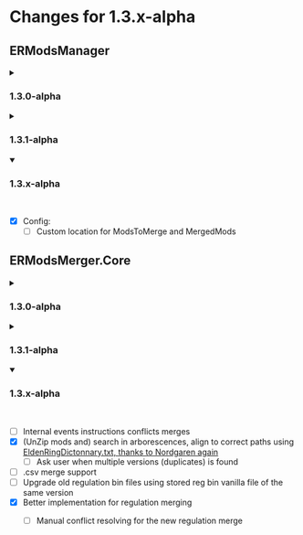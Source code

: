 # Changes for 1.3.x-alpha

## ERModsManager
<details>
<summary><h3>1.3.0-alpha</h3></summary>
<br>

- [x] Creation of the visual app
- [x] File(s) Drag & Drop
- [x] Arrange mod priority by dragging them up or down
- [x] Enable/Disable/Delete mod(s) via checkboxes and buttons
- [x] First launch scenario: extract embedded files to app data folder, ask user game path if not found
- [x] Config:
  - [x] Re-set game path (file dialog)
  - [x] Open local app data folder
- [x] Help & Credits
- [x] Save actives mods & arrangements (priorities) in config

</details>

<details>
<summary><h3>1.3.1-alpha</h3></summary>
<br>

- [x] Config:
- [x] Enable / Disable all mods
- [x] Expandable mods
  - [x] Add / modify note
  - [x] Show files / folders tree
    - [x] Enable / Disable particular file / folder
	- [x] Save in current config
	- [x] Highlight red / orange when file conflict is found (red = not supported and will be overwritten, orange = supported and internal merge will occur)
- [x] Profiles
  - [x] Dropdown list for loading or add new merge / config profiles
  - [x] Inform user when he try to launch the game before the selected profile is ready (not merged)
- [x] Re-Merge using profile(s) merged mods
- [x] Better logs
  - [x] Logs presented in a list instead of textblock
  - [x] Colorized icons for different log types
  - [x] Progress bar log type
  - [x] Expandable logs (logs groups per merging file type)
- [x] Add reset button in config tab
- [x] Direct launch of ModEngine2 with absolute paths in args
  


#### Fixes

- [x] Crash when local files / folders are modified / deleted
  - [x] Check files / folders at app launch (also before edits events) and update concerned config / profile accordingly
- [x] Fixed a startup error: object reference not set to an instance of an object 
</details>

<details open>
<summary><h3>1.3.x-alpha</h3></summary>
<br>

- [x] Config:
  - [ ] Custom location for ModsToMerge and MergedMods
  
</details>


## ERModsMerger.Core

<details>
<summary><h3>1.3.0-alpha</h3></summary>
<br>

- [x] Searches of unsuported conflicts + ask user confirmation to continue
- [x] Initial support for the merge of .msgbnd.dcx files
- [x] Partial support for the merge of .emevd.dcx files
- [x] Better implementation for logs and user / console queries
- [x] Read content packed files in game folder instead of unpacking everything by using [BHD5Reader, thanks to Nordgaren](https://github.com/Nordgaren/ERBingoRandomizer/blob/main/src/ERBingoRandomizer/FileHandler/BHD5Reader.cs)
- [x] handle oodle location in SoulsFormats depending of scenarios (console / WPF app)
- [x] UnPack/UnZip embedded resources to AppData
  - [x] Regulations
  - [x] Dictionaries
  - [x] ParamDefs
  - [x] Pre-configured modengine as embedded resource
  
</details>

<details>
<summary><h3>1.3.1-alpha</h3></summary>
<br>

- [x] Better implementation for logs and user / console queries
  - [x] Logs grouping
- [x] Check files / folders ignored by user in config
- [x] Detect & Handle .dll mods, editing modengine config_eldenring.toml accordingly
  - [x] ini integration
- [x] (UnZip mods and) search in arborescences, align to correct paths using [EldenRingDictonnary.txt, thanks to Nordgaren again](https://github.com/Nordgaren/UXM-Selective-Unpack/blob/master/UXM/res/EldenRingDictionary.txt)
  - [x] Ignore files that are not present in dictionary (readme, json project files, etc)
- [x] Better implementation for regulation merging
  - [x] When all files are loaded, apply modifications


#### Fixes

- [x] Vanilla dcx not loading
- [x] Crash at save game load when for certain .msgbnd.dcx files
- [x] Merging .prev files into reg bin

</details>

<details open>
<summary><h3>1.3.x-alpha</h3></summary>
<br>


- [ ] Internal events instructions conflicts merges
- [x] (UnZip mods and) search in arborescences, align to correct paths using [EldenRingDictonnary.txt, thanks to Nordgaren again](https://github.com/Nordgaren/UXM-Selective-Unpack/blob/master/UXM/res/EldenRingDictionary.txt)
  - [ ] Ask user when multiple versions (duplicates) is found
- [ ] .csv merge support
- [ ] Upgrade old regulation bin files using stored reg bin vanilla file of the same version
- [x] Better implementation for regulation merging
  - [ ] Manual conflict resolving for the new regulation merge


</details>